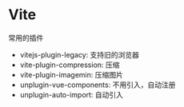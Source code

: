 # Vite


常用的插件

- vitejs-plugin-legacy: 支持旧的浏览器
- vite-plugin-compression: 压缩
- vite-plugin-imagemin: 压缩图片
- unplugin-vue-components: 不用引入，自动注册
- unplugin-auto-import: 自动引入